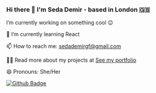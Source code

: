 ### Hi there 👋  I'm Seda Demir - based in London :gb: 

 I’m currently working on something cool 😉

🌱  I’m currently learning React

📫  How to reach me: sedademirgf@gmail.com

👨‍💻  Read more about my projects at [See my portfolio](https://seda.github.io/)

😄 Pronouns: She/Her


[![Github Badge](https://img.shields.io/badge/-Github-000?style=quare&labelColor=000&logo=Github&logoColor=white&link=link)](https://github.com/dseda) 

<!--
**dseda/dseda** is a ✨ _special_ ✨ repository because its `README.md` (this file) appears on your GitHub profile.

Here are some ideas to get you started:

- 🔭 I’m currently working on ...
- 🌱 I’m currently learning ...
- 👯 I’m looking to collaborate on ...
- 🤔 I’m looking for help with ...
- 💬 Ask me about ...
- 📫 How to reach me: ...

- ⚡ Fun fact: ...
-->
